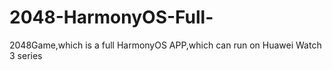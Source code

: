 # 2048-HarmonyOS-Full-
2048Game,which is a full HarmonyOS APP,which can run on Huawei Watch 3 series 

